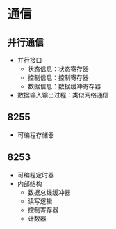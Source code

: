 # 通信

## 并行通信

- 并行接口
	- 状态信息：状态寄存器
	- 控制信息：控制寄存器
	- 数据信息：数据缓冲寄存器
- 数据输入输出过程：类似网络通信

## 8255

- 可编程存储器

## 8253

- 可编程定时器
- 内部结构
	- 数据总线缓冲器
	- 读写逻辑
	- 控制寄存器
	- 计数器